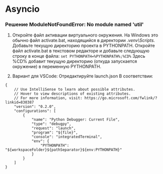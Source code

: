 # Asyncio

### Решение ModuleNotFoundError: No module named 'util'


1. Откройте файл активации виртуального окружения. На Windows это обычно файл activate.bat, находящийся в директории _.venv\Scripts._
Добавьте текущую директорию проекта в PYTHONPATH.
Откройте файл activate.bat в текстовом редакторе и добавьте следующую строку в конце файла: `set PYTHONPATH=%PYTHONPATH%;%CD%`
Здесь %CD% добавит текущую директорию (откуда запускается окружение) в переменную PYTHONPATH.

2. Вариант для VSCode: Отредактируйте launch.json В соответствии:
```
{
    // Use IntelliSense to learn about possible attributes.
    // Hover to view descriptions of existing attributes.
    // For more information, visit: https://go.microsoft.com/fwlink/?linkid=830387
    "version": "0.2.0",
    "configurations": [
        {
            "name": "Python Debugger: Current File",
            "type": "debugpy",
            "request": "launch",
            "program": "${file}",
            "console": "integratedTerminal",
            "env": {
                "PYTHONPATH": "${workspaceFolder}${pathSeparator}${env:PYTHONPATH}"
            }
        }
    ]
}
```

